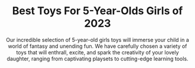 ---
layout: post
title: Best Toys For 5-Year-Olds Girls of 2023
subtitle: Our incredible selection of 5-year-old girls toys will immerse your child in a world of fantasy and unending fun. We have carefully chosen a variety of toys that will enthrall, excite, and spark the creativity of your lovely daughter, ranging from captivating playsets to cutting-edge learning tools.
header-img: "img/post/2023/09/copied/medium_toys_for_5_year_olds_girls_67b7f9cd4a.jpg"
header-style: text
permalink: "/5-year-olds-girls-toys/"
catalog: true
tags:
  - Recipients 
  - Men
---   